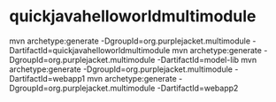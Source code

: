 # quickjavahelloworldmultimodule
mvn archetype:generate -DgroupId=org.purplejacket.multimodule -DartifactId=quickjavahelloworldmultimodule
mvn archetype:generate -DgroupId=org.purplejacket.multimodule  -DartifactId=model-lib
mvn archetype:generate -DgroupId=org.purplejacket.multimodule  -DartifactId=webapp1
mvn archetype:generate -DgroupId=org.purplejacket.multimodule  -DartifactId=webapp2